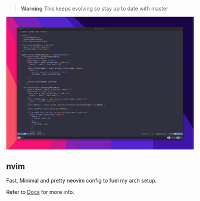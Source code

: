> **Warning**
> This keeps evolving so stay up to date with master

![image](./nvim_conf.png)

## nvim

Fast, Minimal and pretty neovim config to fuel my arch setup.

Refer to [Docs](https://github.com/rithulkamesh/nvim/blob/main/doc/README.md) for more info.
